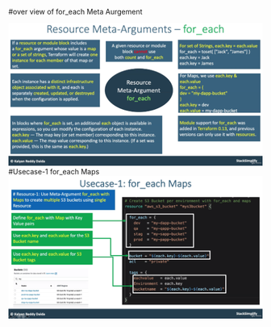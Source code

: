 #over view of for_each Meta Aurgement

![img.png](img.png)
#Usecase-1 for_each Maps
![img_1.png](img_1.png)